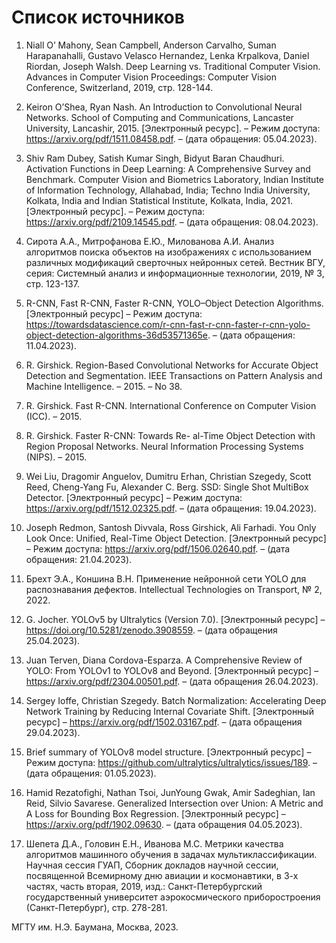 # Список источников

1. Niall O’ Mahony, Sean Campbell, Anderson Carvalho, Suman Harapanahalli, Gustavo Velasco Hernandez, Lenka Krpalkova, Daniel Riordan, Joseph Walsh. Deep Learning vs. Traditional Computer Vision. Advances in Computer Vision Proceedings: Computer Vision Conference, Switzerland, 2019, стр. 128-144.

2. Keiron O’Shea, Ryan Nash. An Introduction to Convolutional Neural Networks. School of Computing and Communications, Lancaster University, Lancashir, 2015. [Электронный ресурс]. – Режим доступа: https://arxiv.org/pdf/1511.08458.pdf. – (дата обращения: 05.04.2023).
3. Shiv Ram Dubey, Satish Kumar Singh, Bidyut Baran Chaudhuri. Activation Functions in Deep Learning: A Comprehensive Survey and Benchmark. Computer Vision and Biometrics Laboratory, Indian Institute of Information Technology, Allahabad, India; Techno India University, Kolkata, India and Indian Statistical Institute, Kolkata, India, 2021. [Электронный ресурс]. – Режим доступа: https://arxiv.org/pdf/2109.14545.pdf. – (дата обращения: 08.04.2023).
4. Сирота А.А., Митрофанова Е.Ю., Милованова А.И. Анализ алгоритмов поиска объектов на изображениях с использованием различных модификаций сверточных нейронных сетей. Вестник ВГУ, серия: Системный анализ и информационные технологии, 2019, № 3, стр. 123-137.
5. R-CNN, Fast R-CNN, Faster R-CNN, YOLO–Object Detection Algorithms. [Электронный ресурс] – Режим доступа: https://towardsdatascience.com/r-cnn-fast-r-cnn-faster-r-cnn-yolo-object-detection-algorithms-36d53571365e. – (дата обращения: 11.04.2023).
6. R. Girshick. Region-Based Convolutional Networks for Accurate Object Detection and Segmentation. IEEE Transactions on Pattern Analysis and Machine Intelligence. – 2015. – No 38.
7. R. Girshick. Fast R-CNN. International Conference on Computer Vision (ICC). – 2015.
8. R. Girshick. Faster R-CNN: Towards Re- al-Time Object Detection with Region Proposal Networks. Neural Information Processing Systems (NIPS). – 2015.
9. Wei Liu, Dragomir Anguelov, Dumitru Erhan, Christian Szegedy, Scott Reed, Cheng-Yang Fu, Alexander C. Berg. SSD: Single Shot MultiBox Detector. [Электронный ресурс] – Режим доступа: https://arxiv.org/pdf/1512.02325.pdf. – (дата обращения: 19.04.2023).
10. Joseph Redmon, Santosh Divvala, Ross Girshick, Ali Farhadi. You Only Look Once: Unified, Real-Time Object Detection. [Электронный ресурс] – Режим доступа: https://arxiv.org/pdf/1506.02640.pdf. – (дата обращения: 21.04.2023).
11. Брехт Э.А., Коншина В.Н. Применение нейронной сети YOLO для распознавания дефектов. Intellectual Technologies on Transport, № 2, 2022.
12. G. Jocher. YOLOv5 by Ultralytics (Version 7.0). [Электронный ресурс] – https://doi.org/10.5281/zenodo.3908559. – (дата обращения 25.04.2023).
13. Juan Terven, Diana Cordova-Esparza. A Comprehensive Review of YOLO: From YOLOv1 to YOLOv8 and Beyond. [Электронный ресурс] – https://arxiv.org/pdf/2304.00501.pdf. – (дата обращения 26.04.2023).
14. Sergey Ioffe, Christian Szegedy. Batch Normalization: Accelerating Deep Network Training by Reducing Internal Covariate Shift. [Электронный ресурс] – https://arxiv.org/pdf/1502.03167.pdf. – (дата обращения 29.04.2023).
15. Brief summary of YOLOv8 model structure. [Электронный ресурс] – Режим доступа: https://github.com/ultralytics/ultralytics/issues/189. – (дата обращения: 01.05.2023).
16. Hamid Rezatofighi, Nathan Tsoi, JunYoung Gwak, Amir Sadeghian, Ian Reid, Silvio Savarese. Generalized Intersection over Union: A Metric and A Loss for Bounding Box Regression. [Электронный ресурс] – https://arxiv.org/pdf/1902.09630. – (дата обращения 04.05.2023).
17. Шепета Д.А., Головин Е.Н., Иванова М.С. Метрики качества алгоритмов машинного обучения в задачах мультиклассификации. Научная сессия ГУАП, Сборник докладов научной сессии, посвященной Всемирному дню авиации и космонавтики, в 3-х частях, часть вторая, 2019, изд.: Санкт-Петербургский государственный университет аэрокосмического приборостроения (Санкт-Петербург), стр. 278-281.

МГТУ им. Н.Э. Баумана, Москва, 2023.